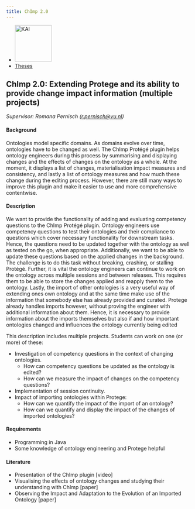 ```yaml
---
title: ChImp 2.0
---
```


<nav><ul>
    <li><a href="https://kai.cs.vu.nl/"> <img src="../../images/logos/KAI_logo_small_transp.png" alt="KAI" width="100"/></a></li>
    <li><a href="https://kai.cs.vu.nl/theses/">Theses</a></li>
</ul></nav>

## ChImp 2.0: Extending Protege and its ability to provide change impact information (multiple projects)
*Supervisor: Romana Pernisch (r.pernisch@vu.nl)*

#### Background
Ontologies model specific domains. As domains evolve over time, ontologies have to be changed as well. The ChImp Protégé plugin helps ontology engineers during this process by summarising and displaying changes and the effects of changes on the ontology as a whole. At the moment, it displays a list of changes, materialisation impact measures and consistency, and lastly a list of ontology measures and how much these change during the editing process. However, there are still many ways to improve this plugin and make it easier to use and more comprehensive contentwise.

#### Description
We want to provide the functionality of adding and evaluating competency questions to the ChImp Protégé plugin. Ontology engineers use competency questions to test their ontologies and their compliance to questions which cover necessary functionality for downstream tasks. Hence, the questions need to be updated together with the ontology as well as tested on the go, when appropriate.
Additionally, we want to be able to update these questions based on the applied changes in the background. The challenge is to do this task without breaking, crashing, or stalling Protégé. 
Further, it is vital the ontology engineers can continue to work on the ontology across multiple sessions and between releases. This requires them to be able to store the changes applied and reapply them to the ontology. 
Lastly, the import of other ontologies is a very useful way of extending ones own ontology and at the same time make use of the information that somebody else has already provided and curated. Protege already handles imports however, without proving the engineer with additional information about them. Hence, it is necessary to provide information about the imports themselves but also if and how important ontologies changed and influences the ontology currently being edited

This description includes multiple projects. Students can work on one (or more) of these:
- Investigation of competency questions in the context of changing ontologies.
    - How can competency questions be updated as the ontology is edited?
    - How can we measure the impact of changes on the competency questions?
- Implementation of session continuity.
- Impact of importing ontologies within Protege:
    - How can we quantify the impact of the import of an ontology?
    - How can we quantify and display the impact of the changes of imported ontologies?

#### Requirements
- Programming in Java
- Some knowledge of ontology engineering and Protege helpful

#### Literature
- Presentation of the ChImp plugin [video]
- Visualising the effects of ontology changes and studying their understanding with ChImp [paper]
- Observing the Impact and Adaptation to the Evolution of an Imported Ontology [paper]
